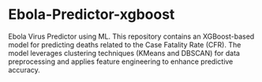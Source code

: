 # Ebola-Predictor-xgboost
Ebola Virus Predictor using ML.
This repository contains an XGBoost-based model for predicting deaths related to the Case Fatality Rate (CFR). The model leverages clustering techniques (KMeans and DBSCAN) for data preprocessing and applies feature engineering to enhance predictive accuracy.
